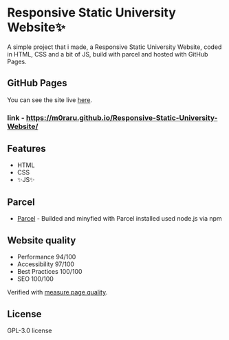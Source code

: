 # Responsive Static University Website✨
A simple project that i made, a Responsive Static University Website, coded in HTML, CSS and a bit of JS, build with parcel and hosted with GitHub Pages.
## GitHub Pages
You can see the site live [here](https://m0raru.github.io/Responsive-Static-University-Website/).

### link - https://m0raru.github.io/Responsive-Static-University-Website/
## Features
- HTML
- CSS
- ✨JS✨

## Parcel
- [Parcel](https://parceljs.org/) - Builded and minyfied with Parcel installed used node.js via npm

## Website quality
- Performance 94/100
- Accessibility 97/100
- Best Practices 100/100
- SEO 100/100

Verified with [measure page quality](https://web.dev/measure/).

## License

GPL-3.0 license

